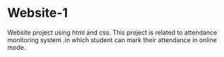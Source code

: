 # Website-1
Website project using html and css.
This project is related to attendance monitoring system .in which student can mark their attendance in online mode.
